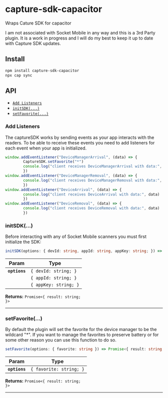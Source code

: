# capture-sdk-capacitor

Wraps Cature SDK for capacitor

I am not associated with Socket Mobile in any way and this is a 3rd Party plugin. It is a work in progress and I will do my best to keep it up to date with Capture SDK updates.

## Install

```bash
npm install capture-sdk-capacitor
npx cap sync
```

## API

<docgen-index>

* [`Add Listeners`](#Add-Listeners)
* [`initSDK(...)`](#initSDK)
* [`setFavorite(...)`](#setFavorite)

</docgen-index>

<docgen-api>
<!--Update the source file JSDoc comments and rerun docgen to update the docs below-->

### Add Listeners

The captureSDK works by sending events as your app interacts with the readers. To be able to receive these
events you need to add listeners for each event when your app is initialized.
```typescript
window.addEventListener("DeviceManagerArrival", (data) => {
        CaptureSDK.setFavorite("*")
        console.log("client receives DeviceManagerArrival with data:", data)
        })
window.addEventListener("DeviceManagerRemoval", (data) => {
        console.log("client receives DeviceManagerRemoval with data:", data)
        })
window.addEventListener("DeviceArrival", (data) => {
        console.log("client receives DeviceArrival with data:", data)
        })
window.addEventListener("DeviceRemoval", (data) => {
        console.log("client receives DeviceRemoval with data:", data)
        })
```

### initSDK(...)

Before interacting with any of Socket Mobile scanners you must first initialize the SDK:

```typescript
initSDK(options: { devId: string, appId: string, appKey: string; }) => Promise<{ result: string; }>
```

| Param         | Type                             |
| ------------- | -------------------------------- |
| **`options`** | <code>{ devId: string; }</code>  |
|               | <code>{ appId: string; }</code>  |
|               | <code>{ appKey: string; }</code> |

**Returns:** <code>Promise&lt;{ result: string; }&gt;</code>

--------------------

### setFavorite(...)

By default the plugin will set the favorite for the device manager to be the wildcard "*".
If you want to manage the favorites to preserve battery or for some other reason you can use this function to do so.

```typescript
setFavorite(options: { favorite: string }) => Promise<{ result: string; }>
```

| Param         | Type                             |
| ------------- | -------------------------------- |
| **`options`** | <code>{ favorite: string; }</code>  |

**Returns:** <code>Promise&lt;{ result: string; }&gt;</code>

--------------------

</docgen-api>

